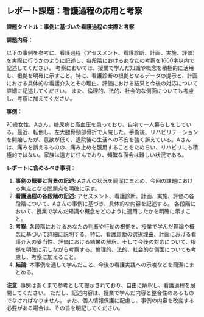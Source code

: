 ## レポート課題：看護過程の応用と考察

**課題タイトル：事例に基づいた看護過程の実際と考察**

**課題内容：**

以下の事例を参考に、看護過程（アセスメント、看護診断、計画、実施、評価）を実際に行うかのように記述し、各段階におけるあなたの考察を1600字以内で記述してください。  考察においては、授業で学んだ知識や概念を積極的に活用し、根拠を明確に示すこと。特に、看護診断の根拠となるデータの提示と、計画における具体的な看護介入とその理由、評価における結果と今後の対応について詳細に記述してください。  また、倫理的、法的、社会的な側面についても考慮し、考察に加えてください。


**事例：**

70歳女性、Aさん。糖尿病と高血圧を患っており、自宅で一人暮らしをしている。最近、転倒し、左大腿骨頸部骨折で入院した。手術後、リハビリテーションを開始したが、意欲が低く、退院後の生活への不安を強く訴えている。Aさんは、痛みを訴えるものの、痛み止めを服用することをためらい、リハビリにも積極的ではない。家族は遠方に住んでおり、頻繁な面会は難しい状況である。


**レポートに含めるべき事項：**

1. **事例の概要と背景の記述:** Aさんの状況を簡潔にまとめ、今回の課題における焦点となる問題点を明確に示す。
2. **看護過程の各段階の記述:**  アセスメント、看護診断、計画、実施、評価の各段階について、Aさんの事例に基づき、具体的な内容を記述する。  各段階において、授業で学んだ知識や概念をどのように適用したかを明確に示すこと。
3. **考察:** 各段階におけるあなたの判断や行動の根拠を、授業で学んだ理論や概念に基づいて詳細に説明する。特に、看護診断の選択理由、計画における看護介入の妥当性、評価における結果の解釈、そして今後の対応について、根拠を明確に示しながら考察する。倫理的、法的、社会的な側面についても考慮し、考察に加えること。
4. **結論:**  本事例を通して学んだこと、今後の看護実践への示唆などを簡潔にまとめる。


**注意:**  事例はあくまで参考として提示されており、自由に解釈し、看護過程を展開してください。  ただし、記述内容は、授業で学んだ内容と整合性のあるものでなければなりません。  また、個人情報保護に配慮し、事例の内容を改変する必要がある場合は、その旨を明記してください。
